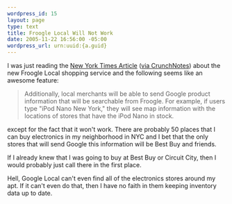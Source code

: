 ```yaml
--- 
wordpress_id: 15
layout: page
type: text
title: Froogle Local Will Not Work
date: 2005-11-22 16:56:00 -05:00
wordpress_url: urn:uuid:{a.guid}
---
```

<p>I was just reading the <a href="http://www.nytimes.com/2005/11/22/technology/22shop.html?ex=1290315600&amp;en=3a07ee03ce2bf3bc&amp;ei=5088&amp;partner=rssnyt&amp;emc=rss" title="Google's Shopping Service to List User's Local Stores">New York Times Article</a> (<a href="http://www.crunchnotes.com/?p=56" title="Total Nonsense">via CrunchNotes</a>) about the new Froogle Local shopping service and the following seems like an awesome feature:</p>

<blockquote>
    <p>Additionally, local merchants will be able to send Google product information that will be searchable from Froogle. For example, if users type "iPod Nano New York," they will see map information with the locations of stores that have the iPod Nano in stock.</p>
</blockquote>

<p>except for the fact that it won't work.  There are probably 50 places that I can buy electronics in my neighborhood in NYC and I bet that the only stores that will send Google this information will be Best Buy and friends.  </p>

<p>If I already knew that I was going to buy at Best Buy or Circuit City, then I would probably just call there in the first place.</p>

<p>Hell, Google Local can't even find all of the electronics stores around my apt.  If it can't even do that, then I have no faith in them keeping inventory data up to date.</p>
